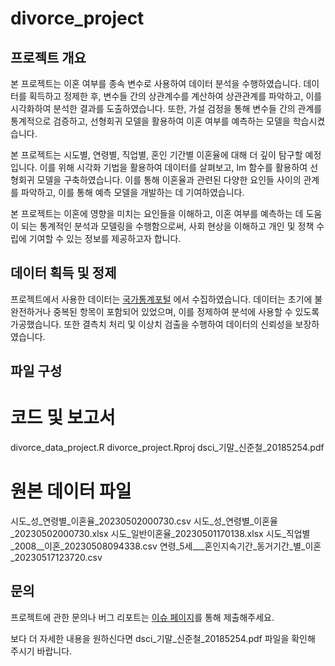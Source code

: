 # divorce_project

## 프로젝트 개요

본 프로젝트는 이혼 여부를 종속 변수로 사용하여 데이터 분석을 수행하였습니다. 데이터를 획득하고 정제한 후, 변수들 간의 상관계수를 계산하여 상관관계를 파악하고, 이를 시각화하여 분석한 결과를 도출하였습니다. 또한, 가설 검정을 통해 변수들 간의 관계를 통계적으로 검증하고, 선형회귀 모델을 활용하여 이혼 여부를 예측하는 모델을 학습시켰습니다.

본 프로젝트는 시도별, 연령별, 직업별, 혼인 기간별 이혼율에 대해 더 깊이 탐구할 예정입니다. 이를 위해 시각화 기법을 활용하여 데이터를 살펴보고, lm 함수를 활용하여 선형회귀 모델을 구축하였습니다. 이를 통해 이혼율과 관련된 다양한 요인들 사이의 관계를 파악하고, 이를 통해 예측 모델을 개발하는 데 기여하였습니다.

본 프로젝트는 이혼에 영향을 미치는 요인들을 이해하고, 이혼 여부를 예측하는 데 도움이 되는 통계적인 분석과 모델링을 수행함으로써, 사회 현상을 이해하고 개인 및 정책 수립에 기여할 수 있는 정보를 제공하고자 합니다.


## 데이터 획득 및 정제

프로젝트에서 사용한 데이터는 [국가통계포털](https://kosis.kr/index/index.do)
에서 수집하였습니다. 데이터는 초기에 불완전하거나 중복된 항목이 포함되어 있었으며, 이를 정제하여 분석에 사용할 수 있도록 가공했습니다. 또한 결측치 처리 및 이상치 검출을 수행하여 데이터의 신뢰성을 보장하였습니다.


## 파일 구성

# 코드 및 보고서
  divorce_data_project.R
  divorce_project.Rproj
  dsci_기말_신준철_20185254.pdf

# 원본 데이터 파일
  시도_성_연령별_이혼율_20230502000730.csv
  시도_성_연령별_이혼율_20230502000730.xlsx
  시도_일반이혼율_20230501170138.xlsx
  시도_직업별_2008__이혼_20230508094338.csv
  연령_5세___혼인지속기간_동거기간_별_이혼_20230517123720.csv


## 문의
프로젝트에 관한 문의나 버그 리포트는 [이슈 페이지](https://github.com/auspicious0/divorce_project/divorce_project/issues)를 통해 제출해주세요.

보다 더 자세한 내용을 원하신다면 dsci_기말_신준철_20185254.pdf 파일을 확인해 주시기 바랍니다.
